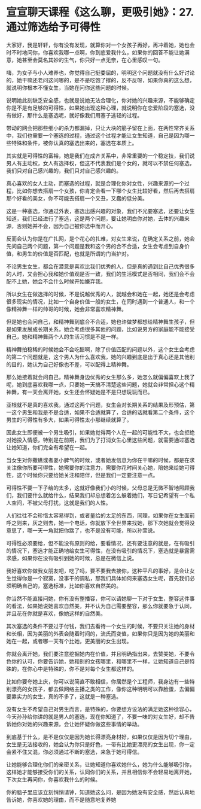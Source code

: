 # 宣宣聊天课程《这么聊，更吸引她》：27.通过筛选给予可得性

大家好，我是轩轩，你有没有发现，就算你对一个女孩子再好，再冲着她，她也会时不时地问你，你喜欢我哪一点啊，你到底爱我什么，如果你的回答不能让她满意，她甚至会莫名其妙的生气，你只好一点无奈，在心里感叹一句。

嗨，为女子与小人难养也，你觉得自己挺委屈的，明明这个问题就没有什么好讨论的，她干嘛还老问这问哪的，是不是吃饱了撑的，反不反呀，如果你真的这么想，就说明你根本不懂女生，当她在问你这些问题的时候。

说明她此刻缺乏安全感，也就是说她无法合理化，你对她的兴趣来源，不能够确定你是不是有足够的可得性，如果她出现这种心理，就说明你在恋爱阶段的塞选，没有做好，那什么是塞选呢，就好像我们用塞子逃轻的过程。

带动的网会把那些细小的杀力都漏掉，只让大块的筋子留在上面，在两性常齐关系中，我们也需要一个塞选的过程，通过这个过程才能让女生知道，自己是因为哪一些特殊和条件，被你认真的塞选出来的，塞选在本质上。

其实就是可得性的富裕，她是我们在成齐关系中，非常重要的一个稳定技，我们说男人有主动权，女人有选择权，但这不代表我们是个女的，就可以不禁任何塞选，我们只对自己感兴趣的，我们只对自己感兴趣的。

真心喜欢的女人主动，而塞选的过程，就是合理化你对女性，兴趣来源的一个过程，比如你想去搭扇一个女孩，你肯定会看一下哪个女生比较好看，然后再去搭扇那个好看的美女，你不可能去搭扇一个又丑，又蠢的低分美。

这是一种塞选，你通过外表，塞选出感兴趣的对象，我们不光要塞选，还要让女生知道，我们已经进行了塞选，这是两个问题，要让她明白你对她，去体的兴趣来源，否则她并不会，因为自己被你选中而开心。

反而会认为你是在广扎网，是个花心的扎难，对女生来说，在确定关系之前，她会先问自己两个问题，第一个问题是我和这个男的合不合适，女生会考虑到自身价值，和男生的价值是否匹配，也就是所谓的门当护对。

不论男生女生，都会在潜意是喜欢比我们优秀的人，但是真的遇到比自己优秀很多的人时，又会担心我和她价值观是否一致，我们的生活模式是否相同，我们会不会配不上她，她会不会什么时候开始嫌弃我。

所以女生在做选择的时候，不是说越优秀的人，就越会和她在一起，她还是会考虑很多现实的情况，比如一个自身价值一般的女生，在同时遇到一个普通人，和一个像精神舞一样的帅哥的时候，她会非常喜欢精神舞。

但是她也会问自己，和精神舞到底合不合适，她也许做梦都想给精神舞生孩子，但是如果发展成长期关系，她会考虑很多其他的问题，比如说男方的家庭能不能接受自己，她和精神舞两个人的生活习惯是不是一样。

精神舞拍稳稀的时候她会不会吃醋啊，除了价值匹配的问题以外，这个女生会考虑的第二个问题就是，这个男人为什么喜欢我，她的兴趣到底是出于真心还是其他别的目的，她认为自己好像也不差，可以配得上精神舞。

那么她接着就会问自己，精神舞身边优秀的女生那么多，她怎么就偏偏喜欢上我了呢，她到底喜欢我哪一点，只要她一天搞不清楚这些问题，她就会非常担心这个精神舞，有一天会离开她，女生还会怀疑她是不是只想玩玩而已。

亚根就不是真的喜欢我，通过这两个问题，女生会对长期关系的结果及形预估，第一这个男生和我是不是合适，如果不合适就算了，合适的话就看第二个条件，这个男生的可得性有多大，如果可得性太小那继续就算了。

因此女生即便被一个男生吸引，如果她觉得两个人在一起的可能性不大，也会拒绝对她投入情感，特别是在前期，我们为了打消女生心里这些问题，就需要通过塞选让她知道，你们完全有希望在一起。

当女生对你撒礁或者耍小脾气的时候，或者她发信息为你在干嘛的时候，都是在求关注像你所要可得性，她需要你的注意力，需要你花时间关心她，陪她来给她可得性，这个时候你只要给她关注和陪伴，但是我们一定要注意一点。

可得性不要一下子给的太多，这就好像我们小的时候，父母总是无微不智地照顾我们，我们要什么就给什么，结果我们却总想着怎么躲着她们，写日记希望有一个私人空间，不被父母打扰，这就是我们的人性。

人们往往不会珍惜太容易得到，或者量给的太足的东西，同理，如果你在女生面前呼之则来，灰之则去，她一个电话，你就放下全世界来找她，那下次她就会觉得没意思了，哪一天一角就把你踹了，也不是没有可能，所以孙萱说。

可得性必须要给，但不能没有原则的给，要看情况，还有要注意的就是，在有吸引的情况下，塞选才能正确地给女生可得性，在没有吸引的情况下，塞选就是暴露需求感，如果你在没有吸引到她的时候，总是在微信上说。

我好喜欢你做我女朋友吧，吃了吗，要不要我去接你，这种平凡的事好，是会让女生觉得你是一个寂寞，没事干的调私，那我们具体如何来塞选女生呢，首先我们必须明确自己的，塞选标准，比如你喜欢自然美的。

你当然不能直接问她，你有没有整播容，你可以请她聊一下对于女生，整容这件事的看法，如果她说她喜欢自然美，并不认为自己需要整容，那么你就要急于认同，并且花在你就是喜欢，像她这样的自然美。

其次塞选的条件不要过于付钱，我们去看待一个女生的时候，不要只关注她的身材和长相，因为美丽的外表会随着时间的，流氏而变值，如果你只是因为她的美丽和她在一起，或者哪一天有个比她，更美丽的女生出现。

你就会离开她，我们要注意挖掘她内在价值，并且明确指出来，去赞美她，不要令色你的认可，你要告诉她，她和别的女孩哪里，和哪里不一样，让她知道自己是特殊的，在你心中是特殊的，你不是对每个女生都这样的。

比如你要夸她上庆，你可以说简直不敢相信，你居然是个工程师，我身边有一些特别漂亮的女孩子，都去做网络主播之类的工作，像你这种明明可以靠脸蛋，去偏偏要靠实力的女生，真的不多了，这就是一种塞选。

没有女生不希望自己对男生而言，是特殊的，你要想方设法的满足她这种徐容心，今天孙孙给你讲的就是男人的塞选，现在你知道了，不要一味的对女生好，却不告诉她你对她的兴趣来源，会让她怀疑你做这些事情的举动。

到底基于什么，是不是仅仅是因为她长得漂亮身材好，如果仅仅是因为切个理由，女生是无法接收的，她会认为你只是好色，一带有比她更漂亮的女生出现，你一定会紧不住又混，你必须通过不断的塞选，来急于她可得信。

让她能够合理化你们的亲密关系，让她知道你喜欢她什么，她为什么能够吸引你，这样她才能够接受你们的关系，认同你们的关系，并且相信你不会轻易地离开她，下次女生再问你，你喜欢我什么的时候。

你的脑子里应该立刻悄悄请钟，知道她这么问，是因为她没有安全感，然后认真地告诉她，你喜欢她的理由，而不是随意地复养她